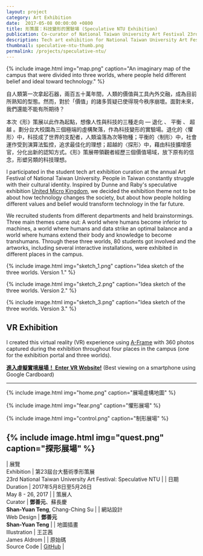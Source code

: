 ```yaml
---
layout: project
category: Art Exhibition
date:  2017-05-08 00:00:00 +0800
title: 形策展：科技變形的實驗場 (Speculative NTU Exhibition)
publication: Co-curator of National Taiwan University Art Festival 23rd
description: Tech art exhibition for National Taiwan University Art Festival.
thumbnail: speculative-ntu-thumb.png
permalink: /projects/speculative-ntu/
---
```


{% include image.html
           img="map.png"
           caption="An imaginary map of the campus that were divided into three worlds, where people held different belief and ideal toward technology." %}

自人類第一次拿起石器，兩百五十萬年間，人類的價值與工具內外交融，成為目前所熟知的型態。然而，對於「價值」的諸多質疑已使得現今秩序崩壞。面對未來，我們還能不能有所期待？

本次《形》策展以此作為起點，想像人性與科技的三種走向 — 退化 、 平衡 、 超越 。劃分台大校園為三個極端的虛構聚落，作為科技變形的實驗場。退化的〈懼形〉中，科技成了世界的支配者，人類淪落為次等物種；平衡的〈制形〉中，社會運作受到演算法監控，追求最佳化的理想；超越的〈探形〉中，藉由科技擴增感官，分化出新的認知方式。《形》策展帶領觀者經歷三個價值場域，放下原有的信念，形塑另類的科技理想。

I participated in the student tech art exhibition curation at the annual Art Festival of National Taiwan University. People in Taiwan constantly struggle with their cultural identity. Inspired by Dunne and Raby's speculative exhibition [United Micro Kingdom](http://www.unitedmicrokingdoms.org/), we decided the exhibition theme not to be about how technology changes the society, but about how people holding different values and belief would transform technology in the far future.

We recruited students from different departments and held brainstormings. Three main themes came out: A world where humans become inferior to machines, a world where humans and data strike an optimal balance and a world where humans extend their body and knowledge to become transhumans. Through these three worlds, 80 students got involved and the artworks, including several interactive installations, were exhibited in different places in the campus.

{% include image.html
           img="sketch_1.png"
           caption="Idea sketch of the three worlds. Version 1." %}

{% include image.html
           img="sketch_2.png"
           caption="Idea sketch of the three worlds. Version 2." %}

{% include image.html
           img="sketch_3.png"
           caption="Idea sketch of the three worlds. Version 3." %}

## VR Exhibition

I created this virtual reality (VR) experience using [A-Frame](https://aframe.io/) with 360 photos captured during the exhibition throughout four places in the campus (one for the exhibition portal and three worlds).

**[進入虛擬實境展場！ Enter VR Website!](/speculative-ntu-vr)** (Best viewing on a smartphone using Google Cardboard)

---

{% include image.html
           img="home.png"
           caption="展場虛構地圖" %}

{% include image.html
           img="fear.png"
           caption="懼形展場" %}

{% include image.html
           img="control.png"
           caption="制形展場" %}

{% include image.html
           img="quest.png"
           caption="探形展場" %}
---

| 展覽<br>Exhibition | 第23屆台大藝術季形策展<br>23rd National Taiwan University Art Festival: Speculative NTU |
| 日期<br>Duration | 2017年5月8日至5月26日 <br>May 8 - 26, 2017 |
| 策展人<br>Curator | **鄧善元**、蘇長慶<br>**Shan-Yuan Teng**, Chang-Ching Su |
| 網站設計<br>Web Design | **鄧善元**<br>**Shan-Yuan Teng** |
| 地圖插畫<br>Illustration | 王芷茜<br>James Aldrom |
| 原始碼<br>Source Code | [GitHub](https://github.com/tanyuan/speculative-ntu-vr) |
